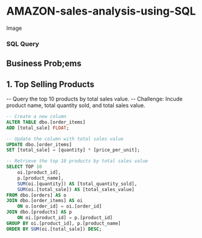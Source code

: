 # AMAZON-sales-analysis-using-SQL
Image
### SQL Query 
## Business Prob;ems 
## 1. Top Selling Products 
-- Query the top 10 products by total sales value. 
-- Challenge: Incude product name, total quantity sold, and total sales value.
```SQL
-- Create a new column 
ALTER TABLE dbo.[order_items]
ADD [total_sale] FLOAT;

-- Update the column with total sales value
UPDATE dbo.[order_items]
SET [total_sale] = [quantity] * [price_per_unit];

-- Retrieve the top 10 products by total sales value
SELECT TOP 10 
    oi.[product_id], 
    p.[product_name],
    SUM(oi.[quantity]) AS [total_quantity_sold],
    SUM(oi.[total_sale]) AS [total_sales_value]
FROM dbo.[orders] AS o
JOIN dbo.[order_items] AS oi
    ON o.[order_id] = oi.[order_id]
JOIN dbo.[products] AS p
    ON oi.[product_id] = p.[product_id]
GROUP BY oi.[product_id], p.[product_name]
ORDER BY SUM(oi.[total_sale]) DESC;
```

